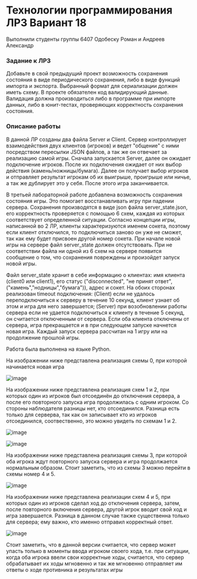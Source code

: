 # Технологии программирования ЛР3 Вариант 18
Выполнили студенты группы 6407 Одобеску Роман и Андреев Александр
### Задание к ЛР3
Добавьте в свой предыдущий проект возможность сохранения состояния в виде периодического сохранения, либо в виде функций импорта и экспорта. Выбранный формат для сериализации должен иметь схему. В проекте обязателен код валидирующий данные. Валидация должна производиться либо в программе при импорте данных, либо в юнит-тестах, проверяющих корректность сохранения состояния.
### Описание работы
В данной ЛР созданы два файла Server и Client. Сервер контроллирует взаимодействия двух клиентов (игроков) и ведет "общение" с ними посредством пересылки JSON файлов, а так же он отвечает за реализацию самой игры. Сначала запускается Server, далее он ожидает подключение игроков. После их подключения ожидает от них выбор действия (камень/ножницы/бумага). Далее он получает выбор игроков и отправляет результат игрокам об их выигрыше, проигрыше или ничье, а так же дублирует это у себя. После этого игра заканчивается.

В третьей лабораторной работе добавлена возможность сохранения состояния игры. Это помогает восстанавливать игру при падении сервера. Сохранения производятся в виде json файла server_state.json, его корректность проверяется с помощью 6 схем, каждая из которых соответствует определенной ситуации. Согласно концепции игры, написанной во 2 ЛР, клиенты характеризуются именем сокета, поэтому если клиент отключился, то подключиться заново он уже не сможет, так как ему будет присвоен другой номер сокета.
При начале новой игры на сервере файл server_state должен отсутствовать. При не соответствии файла ни одной из 6 схем на сервере появится сообщение о том, что сохранения повреждены и произойдет запуск новой игры.

Файл server_state хранит в себе информацию о клиентах: имя клиента (client0 или client1), его статус ("disconnected", "не принят ответ",("камень","нодницы","бумага")), адрес и сокет. На обоих сторонах реализован timeout подключения: (Client) если не удалось переподключиться к серверу в течение 10 секунд, клиент узнает об этом и игра для него завершается; (Server) при возобновлении работы сервера если не удается подключиться к клиенту в течение 5 секунд, он считается отключенным от сервера. Если оба клиента отключены от сервера, игра прекращается и в при следующем запуске начнется новая игра. Каждый запуск сервера рассчитан на 1 игру или на продолжение прошлой игры.

Работа была выполнена на языке Python.

На изображении ниже представлена реализация схемы 0, при которой начинается новая игра

![image](https://user-images.githubusercontent.com/62326372/146593808-91d0c635-e51e-410d-bffa-7fb62b24891a.png)

На изображении ниже представлена реализация схем 1 и 2, при которых один из игроков был отсоединён до отключения сервера, а после его повторного запуска игра продолжилась с одним игроком. Со стороны наблюдателя разницы нет, кто отсоединился. Разница есть только для серверва, так как он записывает кто из игроков отсоединился, соотвественно, это можно увидеть по схемам 1 и 2.

![image](https://user-images.githubusercontent.com/62326372/146594687-426ff883-13dc-4025-bc2f-662521a1beac.png)

![image](https://user-images.githubusercontent.com/62326372/146593132-a8369c98-4132-4efa-afdc-cf243ce9f9b1.png)

На изображении ниже представлена реализация схемы 3, при которой оба игрока ждут повторного запуска сервера и игра продолжается нормальным образом. Стоит заметить, что из схемы 3 можно перейти в схемы номер 4 и 5.

![image](https://user-images.githubusercontent.com/62326372/146575454-c9da8392-4314-4cb9-873c-92260ee0e631.png)

На изображении ниже представлена реализации схем 4 и 5, при которых один из игроков сделал ход до отключения сервера, затем, после повторного включения сервера, другой игрок вводит свой ход и игра завершается. Разница в данном случае также существенна только для сервера; ему важно, кто именно отправил корректный ответ.

![image](https://user-images.githubusercontent.com/62326372/146593621-1e01d285-6e69-4438-8d93-699476e6d600.png)

Стоит заметить, что в данной версии считается, что сервер может упасть только в моменты ввода игроком своего хода, т.е. при ситуации, когда оба игрока ввели свои корректные ходы, считается, что сервер обрабатывает их ходы мгновенно и так же мгновенно отправляет им ответы о ходе противника и результатах игры
